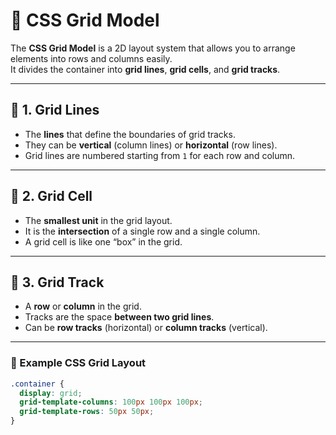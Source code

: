 # 📐 CSS Grid Model

The **CSS Grid Model** is a 2D layout system that allows you to arrange elements into rows and columns easily.  
It divides the container into **grid lines**, **grid cells**, and **grid tracks**.

---

## 🔹 1. Grid Lines
- The **lines** that define the boundaries of grid tracks.
- They can be **vertical** (column lines) or **horizontal** (row lines).
- Grid lines are numbered starting from `1` for each row and column.

---

## 🔹 2. Grid Cell
- The **smallest unit** in the grid layout.
- It is the **intersection** of a single row and a single column.
- A grid cell is like one “box” in the grid.

---

## 🔹 3. Grid Track
- A **row** or **column** in the grid.
- Tracks are the space **between two grid lines**.
- Can be **row tracks** (horizontal) or **column tracks** (vertical).

---

### 📌 Example CSS Grid Layout
```css
.container {
  display: grid;
  grid-template-columns: 100px 100px 100px;
  grid-template-rows: 50px 50px;
}
